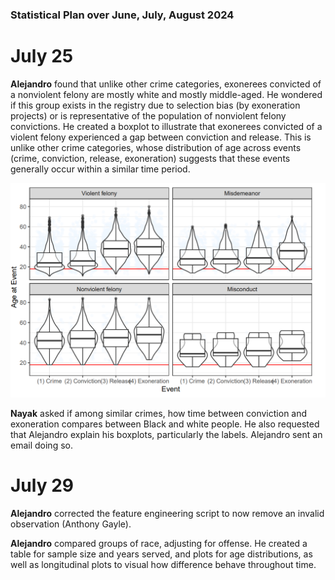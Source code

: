 ### Statistical Plan over June, July, August 2024

# July 25

**Alejandro** found that unlike other crime categories, exonerees convicted of a nonviolent felony are mostly white and mostly middle-aged. He wondered if this group exists in the registry due to selection bias (by exoneration projects) or is representative of the population of nonviolent felony convictions. He created a boxplot to illustrate that exonerees convicted of a violent felony experienced a gap between conviction and release. This is unlike other crime categories, whose distribution of age across events (crime, conviction, release, exoneration) suggests that these events generally occur within a similar time period.

![](images/ages-across-events.png)

**Nayak** asked if among similar crimes, how time between conviction and exoneration compares between Black and white people. He also requested that Alejandro explain his boxplots, particularly the labels. Alejandro sent an email doing so.

# July 29

**Alejandro** corrected the feature engineering script to now remove an invalid observation (Anthony Gayle).

**Alejandro** compared groups of race, adjusting for offense. He created a table for sample size and years served, and plots for age distributions, as well as longitudinal plots to visual how difference behave throughout time.
